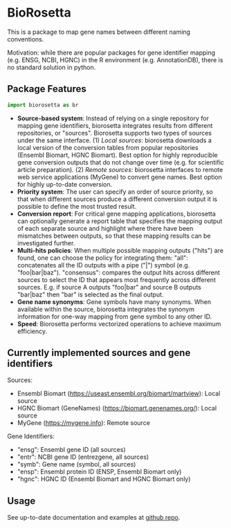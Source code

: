 # BioRosetta

This is a package to map gene names between different naming conventions.

Motivation: while there are popular packages for gene identifier mapping (e.g. ENSG, NCBI, HGNC) in the R environment (e.g. AnnotationDB), there is no standard solution in python.

## Package Features

```python
import biorosetta as br
```

- **Source-based system**: Instead of relying on a single repository for mapping gene identifiers, biorosetta integrates results from different repositories, or "sources". Biorosetta supports two types of sources under the same interface. (1) *Local sources*: biorosetta downloads a local version of the conversion tables from popular repositories (Ensembl Biomart, HGNC Biomart). Best option for highly reproducible gene conversion outputs that do not change over time (e.g. for scientific article preparation). (2) *Remote sources*: biorosetta interfaces to remote web service applications (MyGene) to convert gene names. Best option for highly up-to-date conversion.
- **Priority system**: The user can specify an order of source priority, so that when different sources produce a different conversion output it is possible to define the most trusted result. 
- **Conversion report**: For critical gene mapping applications, biorosetta can optionally generate a report table that specifies the mapping output of each separate source and highlight where there have been mismatches between outputs, so that these mapping results can be investigated further.
- **Multi-hits policies**: When multiple possible mapping outputs ("hits") are found, one can choose the policy for integrating them: "all": concatenates all the ID outputs with a pipe ("|") symbol (e.g. "foo|bar|baz"). "consensus": compares the output hits across different sources to select the ID that appears most frequently across different sources. E.g. if source A outputs "foo|bar" and source B outputs "bar|baz" then "bar" is selected as the final output.
- **Gene name synonyms**: Gene symbols have many synonyms. When available within the source, biorosetta integrates the synonym information for one-way mapping from gene symbol to any other ID.
- **Speed**: Biorosetta performs vectorized operations to achieve maximum efficiency.

## Currently implemented sources and gene identifiers

Sources:
- Ensembl Biomart (https://useast.ensembl.org/biomart/martview): Local source
- HGNC Biomart (GeneNames) (https://biomart.genenames.org/): Local source
- MyGene (https://mygene.info): Remote source

Gene Identifiers:

- "ensg": Ensembl gene ID (all sources)
- "entr": NCBI gene ID (entrezgene, all sources)
- "symb": Gene name (symbol, all sources)
- "ensp": Ensembl protein ID (ENSP, Ensembl Biomart only)
- "hgnc": HGNC ID (Ensembl Biomart and HGNC Biomart only)

## Usage

See up-to-date documentation and examples at [github repo](https://github.com/reemagit/biorosetta).

